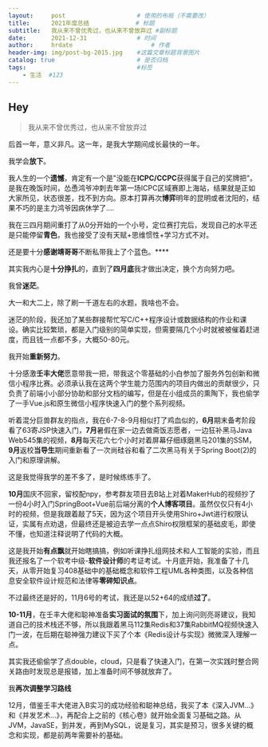 ```yaml
---
layout:     post                    # 使用的布局（不需要改）
title:      2021年度总结             # 标题 
subtitle:   我从来不曾优秀过，也从来不曾放弃过 #副标题
date:       2021-12-31              # 时间
author:     hrdate                      # 作者
header-img: img/post-bg-2015.jpg    #这篇文章标题背景图片
catalog: true                       # 是否归档
tags:                               #标签
    - 生活  #123
---
```


## Hey
>我从来不曾优秀过，也从来不曾放弃过

后首一年，意义非凡。这一年，是我大学期间成长最快的一年。





我学会**放下**。

我人生的一个**遗憾**，肯定有一个是"没能在**ICPC/CCPC**获得属于自己的奖牌把"。是我在晚饭时间，怂恿鸿爷冲刺去年第一场ICPC区域赛即上海站，结果就是正如大家所见，状态很差，找不到方向。原本打算再次**博弈**明年的昆明或者沈阳的，结果不巧的是主力鸿爷因病休学了....

我在三四月期间重打了从0分开始的一个小号，定位赛打完后，发现自己的水平还是只能停留**青色**，我也接受了没有天赋+思维惯性+学习方式不对。

还是要十分**感谢靖哥哥**不断私带我上了个蓝色。****

其实我内心是**十分挣扎**的，直到了**四月底**我才做出决定，换个方向努力吧。



我曾**迷茫**。

大一和大二上，除了刷一千道左右的水题，我啥也不会。

迷茫的阶段，我还加了某些群接帮忙写C/C++程序设计或数据结构的作业和课设。确实比较繁琐，都是入门级别的简单实现，但需要隔几个小时就被被催着赶进度，而且钱一点都不多，大概50-80元。



我开始**重新努力**。

十分感激**壬丰大佬**愿意带我一把，带我这个零基础的小白参加了服务外包创新和微信小程序比赛。必须承认我在这两个学生能力范围内的项目内做出的贡献很少，只负责了前端小小部分协助和部分文档的编写，但是在小组成员的熏陶下，我也偷学了一手Vue.js和原生微信小程序快速入门的整个系列视频。

听着混分巨兽群友的指点，我在6-7-8-9月相似打了鸡血似的，**6月**期末备考阶段看了63寄JSP快速入门，**7月**暑假在家一边去做斋饭志愿者，一边狂补黑马Java Web545集的视频，**8月**每天花六七个小时对着屏幕仔细琢磨黑马201集的SSM，**9月**返校**当导生**期间重新看了一次尚硅谷和看了二次黑马有关于Spring Boot(2)的入门和原理讲解。

这是我觉得我学的差不多了，是时候练练手了。

**10月**国庆不回家，留校配npy，参考群友项目去B站上对着MakerHub的视频抄了一份4小时入门SpringBoot+Vue前后端分离的**个人博客项目**。虽然仅仅只有4小时的视频，但是我跟着敲了5天，因为这个项目开头使用Shiro+Jwt进行权限认证，实属有点劝退，但最终还是被迫去学一点点Shiro权限框架的基础皮毛，即使不懂，也知道注释说明了代码的大概。

这是我开始**有点飘**就开始瞎搞搞，例如听课挣扎组网技术和人工智能的实验，而且我还报名了一个软考中级-**软件设计师**的考证考试。十月底开始，我准备了十几天，从零开始复习408基础中的基础概念和软件工程UML各种类图，以及各种信息安全软件设计规范和法律等**零碎知识点**。

不过最终还是好的，11月6号的考试，我还是以52+64的成绩**过了**。

**10-11月**，在壬丰大佬和聪神准备**实习面试的氛围**下，加上询问则亮哥建议，我知道自己的技术栈还不够，所以我跟着黑马112集Redis和37集RabbitMQ视频快速入门一波，在后期在聪神强力建议下买了个本《Redis设计与实现》微微深入理解一点。

其实我还偷偷学了点double，cloud，只是看了快速入门，在第一次实践时整合网关路由时发现总是报错，加上准备时间不够就放弃了。

我**再次调整学习路线**

12月，借鉴壬丰大佬进入B实习的成功经验和聪神总结，我买了本《深入JVM...》和《并发艺术...》，再配合上之前的《核心卷》就开始全面复习基础之路。从JVM，JavaSE，到并发，再到MySQL，说是复习，其实是预习，很多关键的概念和实现，都是前两年需要补的基础。





